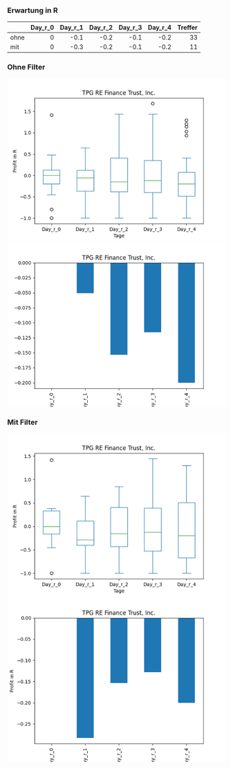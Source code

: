 ### Erwartung in R
|      |   Day_r_0 |   Day_r_1 |   Day_r_2 |   Day_r_3 |   Day_r_4 |   Treffer |
|:-----|----------:|----------:|----------:|----------:|----------:|----------:|
| ohne |         0 |      -0.1 |      -0.2 |      -0.1 |      -0.2 |        33 |
| mit  |         0 |      -0.3 |      -0.2 |      -0.1 |      -0.2 |        11 |

### Ohne Filter
![image info](./data/TRTX_box_all.png)
![image info](./data/TRTX_median_all.png)

### Mit Filter
![image info](./data/TRTX_box_filtered.png)
![image info](./data/TRTX_median_filtered.png)